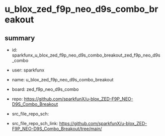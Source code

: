 # u_blox_zed_f9p_neo_d9s_combo_breakout
 
## summary 
* id: sparkfunx_u_blox_zed_f9p_neo_d9s_combo_breakout_zed_f9p_neo_d9s_combo
* user: sparkfunx
* name: u_blox_zed_f9p_neo_d9s_combo_breakout
* board: zed_f9p_neo_d9s_combo
* repo: https://github.com/sparkfunX/u-blox_ZED-F9P_NEO-D9S_Combo_Breakout



* src_file_repo_sch: 
* src_file_repo_sch_link: https://github.com/sparkfunX/u-blox_ZED-F9P_NEO-D9S_Combo_Breakout/tree/main/






